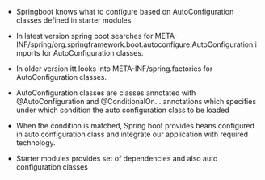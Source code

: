 * Springboot knows what to configure based on AutoConfiguration classes defined in starter modules
* In latest version spring boot searches for META-INF/spring/org.springframework.boot.autoconfigure.AutoConfiguration.imports for AutoConfiguration classes.
* In older version itt looks into META-INF/spring.factories for AutoConfiguration classes.
* AutoConfiguration classes are classes annotated with @AutoConfiguration and @ConditionalOn... annotations which specifies under which condition the auto configuration class to be loaded
* When the condition is matched, Spring boot provides beans configured in auto configuration class and integrate our application with required technology.


* Starter modules provides set of dependencies and also auto configuration classes